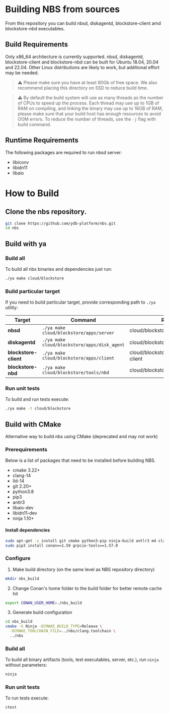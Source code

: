 # Building NBS from sources

From this repository you can build nbsd, diskagentd, blockstore-client amd blockstore-nbd executables.

## Build Requirements

Only x86_64 architecture is currently supported.
nbsd, diskagentd, blockstore-client and blockstore-nbd can be built for Ubuntu 18.04, 20.04 and 22.04. Other Linux distributions are likely to work, but additional effort may be needed.

> :warning: Please make sure you have at least 80Gb of free space. We also recommend placing this directory on SSD to reduce build time.

> :warning: By default the build system will use as many threads as the number of CPUs to speed up the process. Each thread may use up to 1GB of RAM on compiling, and linking the binary may use up to 16GB of RAM, please make sure that your build host has enough resources to avoid OOM errors. To reduce the number of threads, use the ```-j``` flag with build command.

## Runtime Requirements
 The following packages are required to run nbsd server:

 - libiconv
 - libidn11
 - libaio

# How to Build

## Clone the nbs repository.

```bash
git clone https://github.com/ydb-platform/nbs.git
cd nbs
```

## Build with ya

### Build all

To build all nbs binaries and dependencies just run:
```bash
./ya make cloud/blockstore
```

### Build particular target

If you need to build particular target, provide corresponding path to ```./ya``` utility:

| Target | Command | Result binary path |
| ------------ |     -----      |  ---          |
| **nbsd** | ```./ya make cloud/blockstore/apps/server``` | cloud/blockstore/apps/server/nbsd    |
| **diskagentd** | ```./ya make cloud/blockstore/apps/disk_agent``` | cloud/blockstore/apps/disk_agent/diskagentd |
| **blockstore-client** | ```./ya make cloud/blockstore/apps/client``` | cloud/blockstore/apps/client/blockstore-client |
| **blockstore-nbd** | ```./ya make cloud/blockstore/tools/nbd``` | cloud/blockstore/tools/nbd/blockstore-nbd |

### Run unit tests

To build and run tests execute:
```bash
./ya make -t cloud/blockstore
```

## Build with CMake

Alternative way to build nbs using CMake (deprecated and may not work)

### Prerequirements

Below is a list of packages that need to be installed before building NBS.

 - cmake 3.22+
 - clang-14
 - lld-14
 - git 2.20+
 - python3.8
 - pip3
 - antlr3
 - libaio-dev
 - libidn11-dev
 - ninja 1.10+

#### Install dependencies

```bash
sudo apt-get -y install git cmake python3-pip ninja-build antlr3 m4 clang-14 lld-14 libidn11-dev libaio1 libaio-dev llvm-14
sudo pip3 install conan==1.59 grpcio-tools==1.57.0

```

### Configure

1. Make build directory (on the same level as NBS repository directory)
```bash
mkdir nbs_build
```

2. Change Conan's home folder to the build folder for better remote cache hit

```bash
export CONAN_USER_HOME=./nbs_build
```

3. Generate build configuration

```bash
cd nbs_build
cmake -G Ninja -DCMAKE_BUILD_TYPE=Release \
  -DCMAKE_TOOLCHAIN_FILE=../nbs/clang.toolchain \
  ../nbs
```

### Build all

To build all binary artifacts (tools, test executables, server, etc.), run ```ninja``` without parameters:

```bash
ninja
```

### Run unit tests

To run tests execute:
```bash
ctest
```
